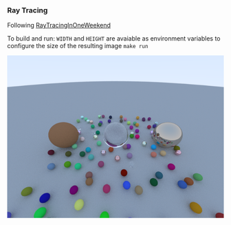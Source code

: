### Ray Tracing
Following [RayTracingInOneWeekend](https://raytracing.github.io/books/RayTracingInOneWeekend.html)

To build and run:
`WIDTH` and `HEIGHT` are avaiable as environment variables to configure the size of the resulting image
`make run`

![alt text](./images/random.png "Generated image")
